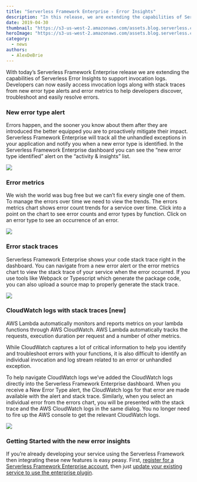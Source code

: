 ```yaml
---
title: "Serverless Framework Enterprise - Error Insights"
description: "In this release, we are extending the capabilities of Serverless Error Insights to support invocation logs access along with stack traces & more."
date: 2019-04-30
thumbnail: "https://s3-us-west-2.amazonaws.com/assets.blog.serverless.com/framework-enterprise-updates/error-insights/serverless-enterprise-error-insights-thumb.png"
heroImage: "https://s3-us-west-2.amazonaws.com/assets.blog.serverless.com/framework-enterprise-updates/error-insights/serverless-enterprise-error-insights-header.png"
category:
  - news
authors:
  - AlexDeBrie
---
```


With today’s Serverless Framework Enterprise release we are extending the capabilities of Serverless Error Insights to support invocation logs. Developers can now easily access invocation logs along with stack traces from new error type alerts and error metrics to help developers discover, troubleshoot and easily resolve errors.

### New error type alert

Errors happen, and the sooner you know about them after they are introduced the better equipped you are to proactively mitigate their impact. Serverless Framework Enterprise will track all the unhandled exceptions in your application and notify you when a new error type is identified. In the Serverless Framework Enterprise dashboard you can see the “new error type identified” alert on the “activity & insights” list.

<img src="https://s3-us-west-2.amazonaws.com/assets.blog.serverless.com/framework-enterprise-updates/error-insights/serverless-enterprise-activity-insights.png">

### Error metrics

We wish the world was bug free but we can’t fix every single one of them. To manage the errors over time we need to view the trends. The errors metrics chart shows error count trends for a service over time. Click into a point on the chart to see error counts and error types by function. Click on an error type to see an occurrence of an error.

<img src="https://s3-us-west-2.amazonaws.com/assets.blog.serverless.com/framework-enterprise-updates/error-insights/serverless-enterprise-error-metrics.png">

### Error stack traces

Serverless Framework Enterprise shows your code stack trace right in the dashboard. You can navigate from a new error alert or the error metrics chart to view the stack trace of your service when the error occurred. If you use tools like Webpack or Typescript which generate the package code, you can also upload a source map to properly generate the stack trace.

<img src="https://s3-us-west-2.amazonaws.com/assets.blog.serverless.com/framework-enterprise-updates/error-insights/serverless-enterprise-error-stacktrace.png">

### CloudWatch logs with stack traces \[new]

AWS Lambda automatically monitors and reports metrics on your lambda functions through AWS CloudWatch. AWS Lambda automatically tracks the requests, execution duration per request and a number of other metrics.

While CloudWatch captures a lot of critical information to help you identify and troubleshoot errors with your functions, it is also difficult to identify an individual invocation and log stream related to an error or unhandled exception.

To help navigate CloudWatch logs we’ve added the CloudWatch logs directly into the Serverless Framework Enterprise dashboard. When you receive a New Error Type alert, the CloudWatch logs for that error are made available with the alert and stack trace. Similarly, when you select an individual error from the errors chart, you will be presented with the stack trace and the AWS CloudWatch logs in the same dialog. You no longer need to fire up the AWS console to get the relevant CloudWatch logs.

<img src="https://s3-us-west-2.amazonaws.com/assets.blog.serverless.com/framework-enterprise-updates/error-insights/serverless-enterprise-cloudwatch-logs.png">

### Getting Started with the new error insights

If you’re already developing your service using the Serverless Framework then integrating these new features is easy peasy. First, [register for a Serverless Framework Enterprise account](https://serverless.com/enterprise/#enterprise-contact-form), then just [update your existing service to use the enterprise plugin](https://github.com/serverless/enterprise/blob/master/docs/update.md).